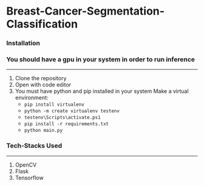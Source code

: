 # Breast-Cancer-Segmentation-Classification
### Installation
### You should have a gpu in your system in order to run inference
---

1. Clone the repository
2. Open with code editor
3. You must have python and pip installed in your system
    Make a virtual environment:
    + ` pip install virtualenv `
    + ` python -m create virtualenv testenv `
    + ` testenv\Scripts\activate.ps1 `
    + ` pip install -r requirements.txt `
    + ` python main.py `
     

### Tech-Stacks Used
---
<ol>
<li>OpenCV
<li>Flask
<li>Tensorflow
</ol>

